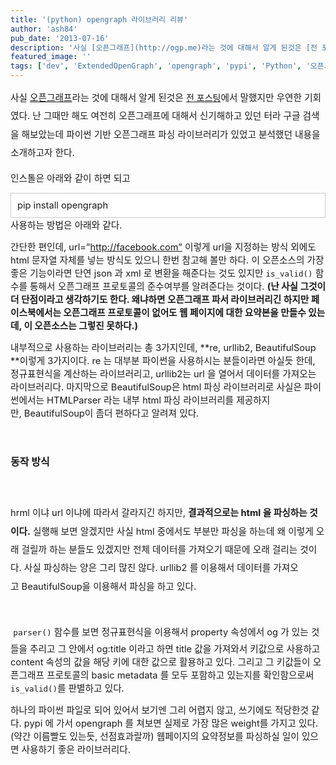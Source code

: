 ```yaml
---
title: '(python) opengraph 라이브러리 리뷰'
author: 'ash84'
pub_date: '2013-07-16'
description: '사실 [오픈그래프](http://ogp.me)라는 것에 대해서 알게 된것은 [전 포스팅](http://ash84.tistory.com/1000)에서 말했지만 우연한 기회였다. 난 그때만 해도 여전히 오픈그래프에 대해서 신기해하고 있던 터라 구글 검색을 해보았는데 파이썬 기반 오픈'
featured_image: ''
tags: ['dev', 'ExtendedOpenGraph', 'opengraph', 'pypi', 'Python', '오픈그래프', '파이썬']
---
```



<span style="text-align: justify; font-size: 11pt; line-height: 2;">사실 [오픈그래프](http://ogp.me)라는 것에 대해서 알게 된것은 </span>[전 포스팅](http://ash84.tistory.com/1000)<span style="text-align: justify; font-size: 11pt; line-height: 2;">에서 말했지만 우연한 기회였다. 난 그때만 해도 여전히 오픈그래프에 대해서 신기해하고 있던 터라 구글 검색을 해보았는데 파이썬 기반 오픈그래프 파싱 라이브러리가 있었고 분석했던 내용을 소개하고자 한다. </span>

<span style="font-size: 11pt;">인스톨은 아래와 같이 하면 되고 </span>

<div class="txc-textbox" style="border: 1px solid #cbcbcb; background-color: #ffffff; padding: 10px;"><span style="font-size: 11pt;">pip install opengraph </span>

</div><span style="font-size: 11pt;">사용하는 방법은 아래와 같다. </span>

<script src="https://gist.github.com/AhnSeongHyun/6010278.js"></script>

<span style="font-size: 11pt;">간단한 편인데, url=”http://facebook.com” 이렇게 url을 지정하는 방식 외에도 html 문자열 자체를 넣는 방식도 있으니 한번 참고해 볼만 하다. 이 오픈소스의 가장 좋은 기능이라면 단연 json 과 xml 로 변환을 해준다는 것도 있지만 `is_valid()` 함수를 통해서 오픈그래프 프로토콜의 준수여부를 알려준다는 것이다. **(난 사실 그것이 더 단점이라고 생각하기도 한다. 왜냐하면 오픈그래프 파서 라이브러리긴 하지만 페이스북에서는 오픈그래프 프로토콜이 없어도 웹 페이지에 대한 요약본을 만들수 있는데, 이 오픈소스는 그렇진 못하다.)**</span>

<span style="font-size: 11pt;">내부적으로 사용하는 라이브러리는 총 3가지인데, **re, urllib2, BeautifulSoup **이렇게 3가지이다. re 는 대부분 파이썬을 사용하시는 분들이라면 아실듯 한데, 정규표현식을 계산하는 라이브러리고, urllib2는 url 을 열어서 데이터를 가져오는 라이브러리다. 마지막으로 BeautifulSoup은 html 파싱 라이브러리로 사실은 파이썬에서는 HTMLParser 라는 내부 html 파싱 라이브러리를 제공하지만, </span><span style="font-size: 11pt; line-height: 1.5;">BeautifulSoup이 좀더 편하다고 알려져 있다. </span>

<span style="font-size: 11pt; line-height: 1.5;"> </span>

<span style="font-size: 11pt; line-height: 2;">**<span style="font-size: 12pt;">동작 방식</span>**</span>

<span style="font-size: 9pt; line-height: 2;"> </span>

<span style="font-size: 11pt; line-height: 2;">hrml 이냐 url 이냐에 따라서 갈라지긴 하지만, **결과적으로는 html 을 파싱하는 것이다.** 실행해 보면 알겠지만 사실 html 중에서도 부분만 파싱을 하는데 왜 이렇게 오래 걸릴까 하는 분들도 있겠지만 전체 데이터를 가져오기 때문에 오래 걸리는 것이다. 사실 파싱하는 양은 그리 많진 않다. urllib2 를 이용해서 데이터를 가져오고 </span><span style="font-size: 11pt;">BeautifulSoup을 이용해서 파싱을 하고 있다. </span>

<span style="font-size: 9pt;"> </span>

<span style="font-size: 15px; line-height: 29px;"> </span><span style="font-size: 15px; line-height: 29px;">`parser()`</span><span style="font-size: 11pt;"> 함수를 보면 정규표현식을 이용해서 property 속성에서 og 가 있는 것들을 추리고 그 안에서 og:title 이라고 하면 title 값을 가져와서 키값으로 사용하고 content 속성의 값을 해당 키에 대한 값으로 활용하고 있다. 그리고 그 키값들이 오픈그래프 프로토콜의 basic metadata 를 모두 포함하고 있는지를 확인함으로써 `is_valid()`를 판별하고 있다. </span>

<span style="font-size: 11pt;">하나의 파이썬 파일로 되어 있어서 보기엔 그리 어렵지 않고, 쓰기에도 적당한것 같다. pypi 에 가서 opengraph 를 쳐보면 실제로 가장 많은 weight를 가지고 있다.(약간 이름빨도 있는듯, 선점효과랄까) 웹페이지의 요약정보를 파싱하실 일이 있으면 사용하기 좋은 라이브러리다. </span>



